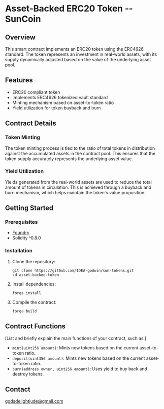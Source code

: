 # Asset-Backed ERC20 Token -- SunCoin

## Overview

This smart contract implements an ERC20 token using the ERC4626 standard. The token represents an investment in real-world assets, with its supply dynamically adjusted based on the value of the underlying asset pool.

## Features

- ERC20 compliant token
- Implements ERC4626 tokenized vault standard
- Minting mechanism based on asset-to-token ratio
- Yield utilization for token buyback and burn

## Contract Details

### Token Minting

The token minting process is tied to the ratio of total tokens in distribution against the accumulated assets in the contract pool. This ensures that the token supply accurately represents the underlying asset value.

### Yield Utilization

Yields generated from the real-world assets are used to reduce the total amount of tokens in circulation. This is achieved through a buyback and burn mechanism, which helps maintain the token's value proposition.

## Getting Started

### Prerequisites

- [Foundry](https://book.getfoundry.sh/getting-started/installation.html)
- Solidity ^0.8.0

### Installation

1. Clone the repository:
   ```
   git clone https://github.com/IDEA-godwin/sun-tokens.git
   cd asset-backed-token
   ```

2. Install dependencies:
   ```
   forge install
   ```

3. Compile the contract:
   ```
   forge build
   ```

## Contract Functions

[List and briefly explain the main functions of your contract, such as:]

- `mint(uint256 amount)`: Mints new tokens based on the current asset-to-token ratio.
- `deposit(uint356 amount)`: Mints new tokens based on the current asset-to-token ratio.
- `burn(address owner, uint256 amount)`: Uses yield to buy back and destroy tokens.


## Contact
godsdelightjude@gmail.com
